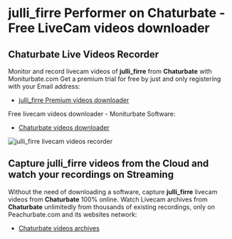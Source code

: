 # julli_firre Performer on Chaturbate - Free LiveCam videos downloader

## Chaturbate Live Videos Recorder

Monitor and record livecam videos of **julli_firre** from **Chaturbate** with Moniturbate.com
Get a premium trial for free by just and only registering with your Email address:
* [julli_firre Premium videos downloader](https://moniturbate.com/request-demo-licence-key.html)

Free livecam videos downloader - Moniturbate Software:
* [Chaturbate videos downloader](https://moniturbate.com/moniturbate-download-software.html)

![julli_firre livecam videos recorder](https://peachurnet.com/templates/moniturbate-software.png)


## Capture julli_firre videos from the Cloud and watch your recordings on Streaming

Without the need of downloading a software, capture **julli_firre** livecam videos from **Chaturbate** 100% online.
Watch Livecam archives from **Chaturbate** unlimitedly from thousands of existing recordings, only on Peachurbate.com and its websites network:
* [Chaturbate videos archives](https://peachurnet.com/)